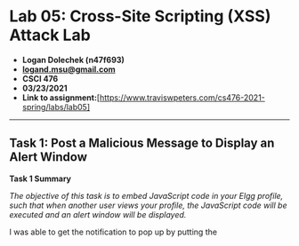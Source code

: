 # Lab 05: Cross-Site Scripting (XSS) Attack Lab
- **Logan Dolechek (n47f693)**
- **logand.msu@gmail.com**
- **CSCI 476**
- **03/23/2021**
- **Link to assignment:**[https://www.traviswpeters.com/cs476-2021-spring/labs/lab05]
---

## Task 1: Post a Malicious Message to Display an Alert Window

**Task 1 Summary**

_The objective of this task is to embed JavaScript code in your Elgg profile, such that when another user views your profile, the JavaScript code will be executed and an alert window will be displayed._

I was able to get the notification to pop up by putting the <script> line into the short discription part of Alice's about me. When done I got this pop up menu that will be shown below. 

<img src =https://github.com/Dolechek/csci-476-594-spring2021-private/blob/main/lab_05/t_1.png  width="" height="">

## Task 2: Post a Malicious Message to Display Cookies.

**Task 2 Summary**

_The objective of this task is to embed JavaScript code in your Elgg profile, such that when another user views your profile, the user's cookies will be displayed in the alert window this window. This can be done by adding additional code to the JavaScript code from the previous task._

After embeding the JavaScript within the profile I was able to get this pop up screen that will be shown below. 

<img src =https://github.com/Dolechek/csci-476-594-spring2021-private/blob/main/lab_05/t_2.png width="" height="">

**Task 3 Summary**

_The objective of this task is to get the JavaScript code to send the information of the cookies to the attacker and not notify the victim about it._

After embeding the <script> line within the victims profile I was able to get the info to pop up on the attackers side. Images below will show what I mean. 
  
<img src =https://github.com/Dolechek/csci-476-594-spring2021-private/blob/main/lab_05/t_3_1.png width="" height="">

<img src =https://github.com/Dolechek/csci-476-594-spring2021-private/blob/main/lab_05/t_3_2.png width="" height="">

#Task 4: Becoming the Victims Friend

**Task Summary**

_The objective of this task is to embed some malicious code on Samy's profile so that when any other user simply visits his page, they will automatically be added as a friend, even though they don't phsyically click "add friend"._

**Task 4.1**

I was able to find what I needed to add to the //FILL IN section of the JavaScript code by logging in as Alice and then visiting Samy's profile then addhing him as a friend. Using the built in HTTP reader on firefox I was able to find the ts + token + ts + token to use within that FILL IN section. Below will be the line I used.

var sendurl="http://xsslabelgg.com/action/friends/add?=59" + ts + token + ts + token;

**Task 4.2**

Yes, if you have the editor mode you can use the script HTML tag to embed the JavaScript code to force the attack. Done to a similar style done in Task 1. 

## Task 5: Modifying the Victim's Profile

**Task Summary**

_The objective of this task is to modify the victim's profile when the victim visit's Samy's page. We will write an XSS worm to complete the task. This worm does not self-propogate._

**Task 5.1**

The following variables were set to these values for the following attack:

Var sendurl =  "http://www.xsslabelgg.com/action/profile/edit" 

Var content= "__elgg_token="+elgg.security.token.__elgg_token+ts+name+"&description=edited by Samy&accesslevel[description]=2&briefdescription=&accesslevel[briefdescription]=2&location=&accesslevel[location]=2&interests=&accesslevel[interests]=2&skills=&accesslevel[skills]=2&contactemail=&accesslevel[contactemail]=2&phone=&accesslevel[phone]=2&mobile=&accesslevel[mobile]=2&website=&accesslevel[website]=2&twitter=&accesslevel[twitter]=2"+guid; 

Var samyGuid= 59;

After setting these variables, loggin in as Alice and Visiting Samy's profile. Alice's profile was edited to "edited by samy". 

**Task 5.2**

Without "line 1" the attack would run on Samy's page overriding the code and defeating it's purpose of spreading to the other profiles or defeat the purpose of targeting other profiles.

## Task 6: Writing a Self-Propogating XSS Worm

I honestly couldn't figure this step out. The assignment is already late so, may as well submit what I got so far. 
